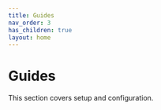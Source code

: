 ```yaml
---
title: Guides
nav_order: 3
has_children: true
layout: home
---
```


# Guides

This section covers setup and configuration.
